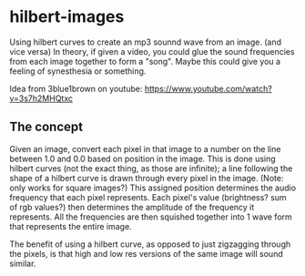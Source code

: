 # hilbert-images
Using hilbert curves to create an mp3 sounnd wave from an image. (and vice versa)
In theory, if given a video, you could glue the sound frequencies from each image
together to form a "song".
Maybe this could give you a feeling of synesthesia or something.

Idea from 3blue1brown on youtube: https://www.youtube.com/watch?v=3s7h2MHQtxc

## The concept
Given an image, convert each pixel in that image to a number on the line between 1.0 and 0.0 based on position in the image.
This is done using hilbert curves (not the exact thing, as those are infinite); a line following the shape of a hilbert curve is drawn through every pixel in the image. (Note: only works for square images?)
This assigned position determines the audio frequency that each pixel represents.
Each pixel's value (brightness? sum of rgb values?) then determines the amplitude of the frequency it represents. 
All the frequencies are then squished together into 1 wave form that represents the entire image.

The benefit of using a hilbert curve, as opposed to just zigzagging through the pixels, is that high and low res versions of the same image will sound similar. 
